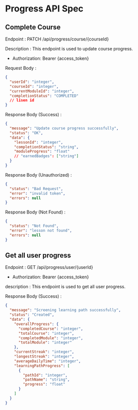 # Progress API Spec

## Complete Course

Endpoint : PATCH /api/progress/course/{courseId}

Description : This endpoint is used to update course progress.

- Authorization: Bearer {access_token}

Request Body :

```json
{
  "userId": "integer",
  "courseId": "integer",
  "currentModuleId": "integer",
  "completionStatus": "COMPLETED"
  // lisen id
}
```

Response Body (Success) :

```json
{
  "message": "Update course progress successfully",
  "status": "OK",
  "data": {
    "lessonId": "integer",
    "completionStatus": "string",
    "moduleProgress": "float"
    // "earnedBadges": ["string"]
  }
}
```

Response Body (Unauthorized) :

```json
{
  "status": "Bad Request",
  "error": "invalid token",
  "errors": null
}
```

Response Body (Not Found) :

```json
{
  "status": "Not Found",
  "error": "lesson not found",
  "errors": null
}
```

## Get all user progress

Endpoint : GET /api/progress/user/{userId}

- Authorization: Bearer {access_token}

description : This endpoint is used to get all user progress.

Response Body (Success) :

```json
{
  "message": "Screening learning path successfully",
  "status": "Created",
  "data": {
    "overallProgress": {
      "completedCourse": "integer",
      "totalCourse": "integer",
      "completedModule": "integer",
      "totalModule": "integer"
    },
    "currentStreak": "integer",
    "longestStreak": "integer",
    "averageDailyTime": "integer",
    "learningPathProgress": [
      {
        "pathId": "integer",
        "pathName": "string",
        "progress": "float"
      }
    ]
  }
}
```

